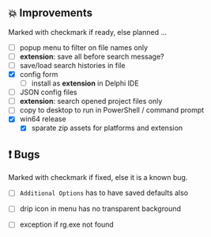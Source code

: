 <!--

Version:     v3.8.0-beta
PrevVersion: v3.7.0-beta

Help Formatting:
https://docs.github.com/en/get-started/writing-on-github/getting-started-with-writing-and-formatting-on-github/basic-writing-and-formatting-syntax, 
https://github.com/ikatyang/emoji-cheat-sheet/blob/master/README.md)

### :mag: Search Dialog
# + new feature
# + new feature
 
### :warning: Bug Fixes
# * bug

# TODO
# - Update Readme.md 
# - Update Deploy-Description.md 
# - Update file and product version in every projects for ALL CONFIGURATION!
# - Commit and push all changes
# - Run deploy script by pushing Ctrl+Shift+T in VSCode
-->

## :boom: Improvements 
Marked with checkmark if ready, else planned ...
- [ ] popup menu to filter on file names only
- [ ] **extension**: save all before search message?
- [ ] save/load search histories in file
- [x] config form
  - [ ] install as **extension** in Delphi IDE
- [ ] JSON config files
- [ ] **extension**: search opened project files only
- [ ] copy to desktop to run in PowerShell / command prompt
- [x] win64 release
  - [x] sparate zip assets for platforms and extension

## :exclamation: Bugs
Marked with checkmark if fixed, else it is a known bug.
- [ ] `Additional Options` has to have saved defaults also
- [ ] drip icon in menu has no transparent background
- [ ] exception if rg.exe not found

